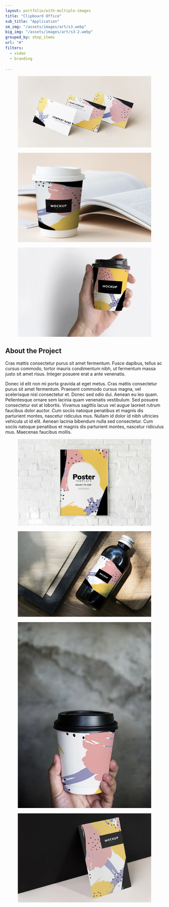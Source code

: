 ```yaml
---
layout: portfolio/with-multiple-images
title: "Clipboard Office"
sub_title: "Application"
sm_img: "/assets/images/art/s3.webp"
big_img: "/assets/images/art/s3-2.webp"
grouped_by: shop_items
url: "#"
filters:
  - video
  - branding

---
```

<div class="tiles post-gallery">
  <div class="items row">
    <div class="item col-md-12" data-aos="fade-up">
      <figure class="rounded"><img src="/assets/images/art/pp1.webp" alt="" /></figure>
    </div>
    <!--/.item -->
    <div class="item col-md-6" data-aos="fade-up">
      <figure class="rounded"><img src="/assets/images/art/pp2.webp" alt="" /></figure>
    </div>
    <!--/.item -->
    <div class="item col-md-6" data-aos="fade-up">
      <figure class="rounded"><img src="/assets/images/art/pp3.webp" alt="" /></figure>
    </div>
    <!--/.item -->
  </div>
  <!--/.items -->
</div>


## About the Project

<p class="lead">Cras mattis consectetur purus sit amet fermentum. Fusce dapibus, tellus ac cursus commodo, tortor mauris condimentum nibh, ut fermentum massa justo sit amet risus. Integer posuere erat a ante venenatis.</p>

Donec id elit non mi porta gravida at eget metus. Cras mattis consectetur purus sit amet fermentum. Praesent commodo cursus magna, vel scelerisque nisl consectetur et. Donec sed odio dui. Aenean eu leo quam. Pellentesque ornare sem lacinia quam venenatis vestibulum. Sed posuere consectetur est at lobortis. Vivamus sagittis lacus vel augue laoreet rutrum faucibus dolor auctor. Cum sociis natoque penatibus et magnis dis parturient montes, nascetur ridiculus mus. Nullam id dolor id nibh ultricies vehicula ut id elit. Aenean lacinia bibendum nulla sed consectetur. Cum sociis natoque penatibus et magnis dis parturient montes, nascetur ridiculus mus. Maecenas faucibus mollis.

<div class="space60"></div>
<div class="tiles post-gallery">
  <div class="items row">
    <div class="item col-md-12" data-aos="fade-up">
      <figure class="rounded"><img src="/assets/images/art/pp4.webp" alt="" /></figure>
    </div>
    <!--/.item -->
    <div class="item col-md-12" data-aos="fade-up">
      <figure class="rounded"><img src="/assets/images/art/pp5.webp" alt="" /></figure>
    </div>
    <!--/.item -->
    <div class="item col-md-4" data-aos="fade-up">
      <figure class="rounded"><img src="/assets/images/art/pp6.webp" alt="" /></figure>
    </div>
    <!--/.item -->
    <div class="item col-md-8" data-aos="fade-up">
      <figure class="rounded"><img src="/assets/images/art/pp7.webp" alt="" /></figure>
    </div>
    <!--/.item -->
  </div>
  <!--/.items -->
</div>
<!--/.tiles -->

